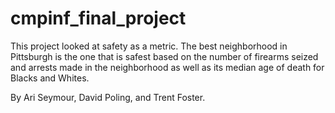 # cmpinf_final_project

This project looked at safety as a metric.  The best neighborhood in Pittsburgh is the one that is safest based on the number of firearms seized and arrests made in the neighborhood as well as its median age of death for Blacks and Whites.

By Ari Seymour, David Poling, and Trent Foster.
